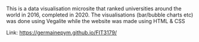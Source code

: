 This is a data visualisation microsite that ranked universities around the world in 2016, completed in 2020. The visualisations (bar/bubble charts etc) was done using Vegalite while the website was made using HTML & CSS

Link: https://germainepym.github.io/FIT3179/
